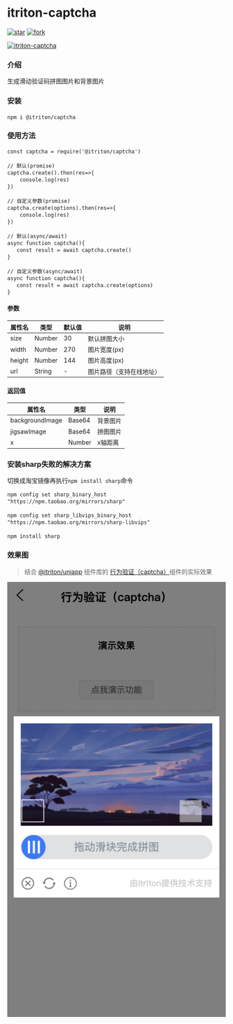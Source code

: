 # itriton-captcha

[![star](https://gitee.com/ibaleine-open-source/itriton-captcha/badge/star.svg?theme=dark)](https://gitee.com/ibaleine-open-source/itriton-captcha/stargazers)
[![fork](https://gitee.com/ibaleine-open-source/itriton-captcha/badge/fork.svg?theme=dark)](https://gitee.com/ibaleine-open-source/itriton-captcha/members)

[![itriton-captcha](https://img.shields.io/static/v1?label=Github&message=itriton-captcha&color=orange)](https://github.com/icjs-cc/itriton-captcha)

### 介绍
生成滑动验证码拼图图片和背景图片

### 安装
`npm i @itriton/captcha`

### 使用方法
```
const captcha = require('@itriton/captcha')

// 默认(promise)
captcha.create().then(res=>{
    console.log(res)
})

// 自定义参数(promise)
captcha.create(options).then(res=>{
    console.log(res)
})

// 默认(async/await)
async function captcha(){
   const result = await captcha.create()
}

// 自定义参数(async/await)
async function captcha(){
   const result = await captcha.create(options)
}
```

#### 参数

| 属性名    | 类型    | 默认值     | 说明              |
| --------- | ------- | ---------- | ----------------- |
| size    | Number  | 30         | 默认拼图大小        |
| width    | Number  | 270         | 图片宽度(px)        |
| height  | Number  | 144 | 图片高度(px)  |
| url  | String  | - | 图片路径（支持在线地址）  |

#### 返回值

| 属性名    | 类型    | 说明     |
| --------- | ------- | ---------- |
| backgroundImage    | Base64  | 背景图片        |
| jigsawImage    | Base64  | 拼图图片       |
| x  | Number  |   x轴距离|

### 安装sharp失败的解决方案  

切换成淘宝镜像再执行`npm install sharp`命令
```
npm config set sharp_binary_host "https://npm.taobao.org/mirrors/sharp"

npm config set sharp_libvips_binary_host "https://npm.taobao.org/mirrors/sharp-libvips"

npm install sharp
```


### 效果图
> 结合 [@itriton/uniapp](http://itriton.icjs.ink/itriton/uniapp/start/introduce.html) 组件库的 [行为验证（captcha）](http://itriton.icjs.ink/itriton/uniapp/components/captcha.html)组件的实际效果

![](images/screenshot.png)
